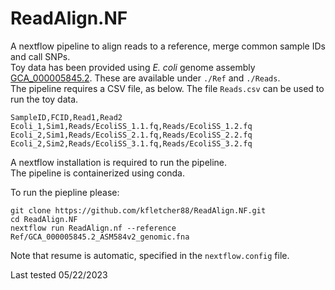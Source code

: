 # ReadAlign.NF
A nextflow pipeline to align reads to a reference, merge common sample IDs and call SNPs.\
Toy data has been provided using *E. coli* genome assembly [GCA_000005845.2](https://www.ncbi.nlm.nih.gov/assembly/GCF_000005845.2/). These are available under `./Ref` and `./Reads`.\
The pipeline requires a CSV file, as below. The file `Reads.csv` can be used to run the toy data.
```
SampleID,FCID,Read1,Read2
Ecoli_1,Sim1,Reads/EcoliSS_1.1.fq,Reads/EcoliSS_1.2.fq
Ecoli_2,Sim1,Reads/EcoliSS_2.1.fq,Reads/EcoliSS_2.2.fq
Ecoli_2,Sim2,Reads/EcoliSS_3.1.fq,Reads/EcoliSS_3.2.fq
```

A nextflow installation is required to run the pipeline.\
The pipeline is containerized using conda.

To run the piepline please:
```
git clone https://github.com/kfletcher88/ReadAlign.NF.git
cd ReadAlign.NF
nextflow run ReadAlign.nf --reference Ref/GCA_000005845.2_ASM584v2_genomic.fna
```

Note that resume is automatic, specified in the `nextflow.config` file.

Last tested 05/22/2023
